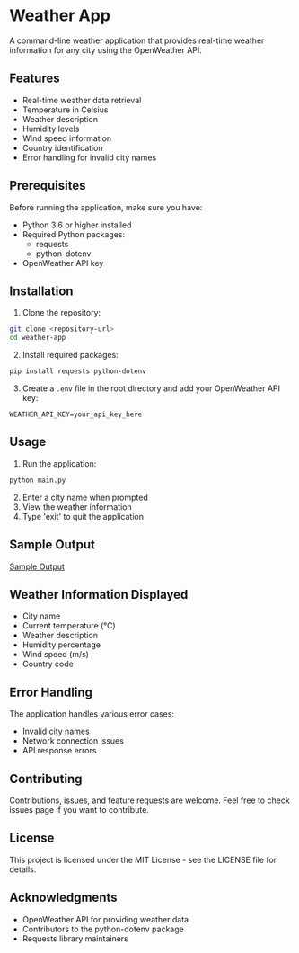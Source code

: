 # Weather App

A command-line weather application that provides real-time weather information for any city using the OpenWeather API.

## Features

- Real-time weather data retrieval
- Temperature in Celsius
- Weather description
- Humidity levels
- Wind speed information
- Country identification
- Error handling for invalid city names

## Prerequisites

Before running the application, make sure you have:

- Python 3.6 or higher installed
- Required Python packages:
  - requests
  - python-dotenv
- OpenWeather API key

## Installation

1. Clone the repository:
```bash
git clone <repository-url>
cd weather-app
```

2. Install required packages:
```bash
pip install requests python-dotenv
```

3. Create a `.env` file in the root directory and add your OpenWeather API key:
```env
WEATHER_API_KEY=your_api_key_here
```

## Usage

1. Run the application:
```bash
python main.py
```

2. Enter a city name when prompted
3. View the weather information
4. Type 'exit' to quit the application

## Sample Output

[Sample Output](Images/image.png)

## Weather Information Displayed

- City name
- Current temperature (°C)
- Weather description
- Humidity percentage
- Wind speed (m/s)
- Country code

## Error Handling

The application handles various error cases:
- Invalid city names
- Network connection issues
- API response errors

## Contributing

Contributions, issues, and feature requests are welcome. Feel free to check issues page if you want to contribute.

## License

This project is licensed under the MIT License - see the LICENSE file for details.

## Acknowledgments

- OpenWeather API for providing weather data
- Contributors to the python-dotenv package
- Requests library maintainers